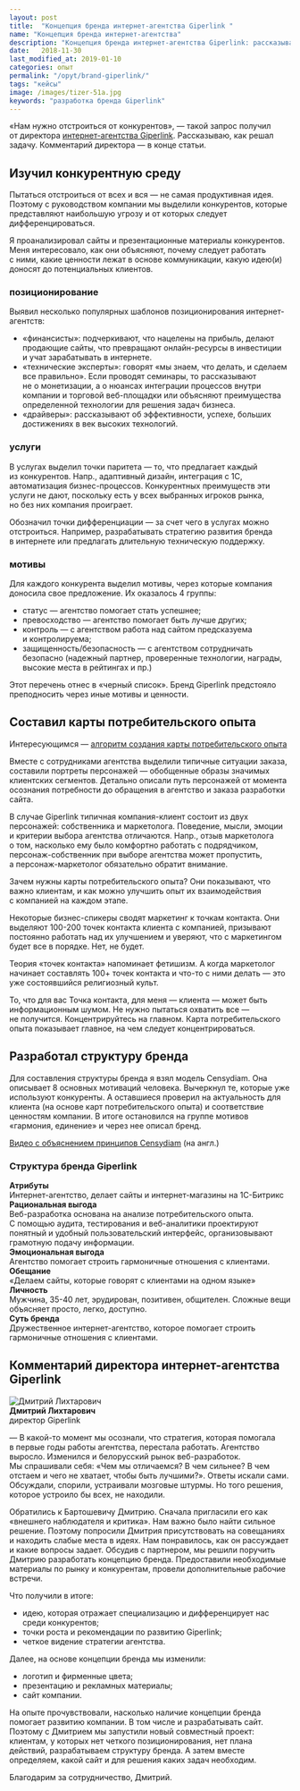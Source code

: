 ```yaml
---
layout: post
title:  "Концепция бренда интернет-агентства Giperlink "
name: "Концепция бренда интернет-агентства"
description: "Концепция бренда интернет-агентства Giperlink: рассказываю об&nbsp;этапах разработки и&nbsp;результатах."
date:   2018-11-30
last_modified_at: 2019-01-10
categories: опыт
permalink: "/opyt/brand-giperlink/"
tags: "кейсы"
image: /images/tizer-51a.jpg
keywords: "разработка бренда Giperlink"
---
```


<p>«Нам нужно отстроиться от&nbsp;конкурентов»,&nbsp;— такой запрос получил от&nbsp;директора <a href="https://giperlink.by/" target="_blank" rel="noopener">интернет-агентства Giperlink</a>. Рассказываю, как решал задачу. Комментарий директора&nbsp;— в&nbsp;конце статьи.</p>
<h2>Изучил конкурентную среду </h2>
<p>Пытаться отстроиться от&nbsp;всех и&nbsp;вся&nbsp;— не&nbsp;самая продуктивная идея. Поэтому с&nbsp;руководством компании мы&nbsp;выделили конкурентов, которые представляют наибольшую угрозу и&nbsp;от&nbsp;которых следует дифференцироваться. </p>

<p>Я&nbsp;проанализировал сайты и&nbsp;презентационные материалы конкурентов. Меня интересовало, как они объясняют, почему следует работать с&nbsp;ними, какие ценности лежат в&nbsp;основе коммуникации, какую идею(и) доносят до&nbsp;потенциальных клиентов. </p>

<h3>позиционирование</h3>
Выявил несколько популярных шаблонов позиционирования интернет-агентств:
<ul>
	<li>
		«финансисты»: подчеркивают, что нацелены на&nbsp;прибыль, делают продающие сайты, что превращают онлайн-ресурсы в&nbsp;инвестиции и&nbsp;учат зарабатывать в&nbsp;интернете.
 	</li>
	<li>
		«технические эксперты»: говорят «мы&nbsp;знаем, что делать, и&nbsp;сделаем все правильно». Если проводят семинары, то&nbsp;рассказывают не&nbsp;о&nbsp;монетизации, а&nbsp;о&nbsp;нюансах интеграции процессов внутри компании и&nbsp;торговой веб-площадки или объясняют преимущества определенной технологии для решения задач бизнеса.
 	</li>
	<li>
		«драйверы»: рассказывают об&nbsp;эффективности, успехе, больших достижениях в&nbsp;век высоких технологий.
 	</li>
 </ul>


<h3>услуги</h3>
В&nbsp;услугах выделил точки паритета&nbsp;— то, что предлагает каждый из&nbsp;конкурентов. Напр., адаптивный дизайн, интеграция с&nbsp;1С, автоматизация бизнес-процессов. Конкурентных преимуществ эти услуги не&nbsp;дают, поскольку есть у&nbsp;всех выбранных игроков рынка, но&nbsp;без них компания проиграет.

<p>Обозначил точки дифференциации&nbsp;— за&nbsp;счет чего в&nbsp;услугах можно отстроиться. Например, разрабатывать стратегию развития бренда в&nbsp;интернете или предлагать длительную техническую поддержку. </p>

<h3>мотивы </h3>
Для каждого конкурента выделил мотивы, через которые компания доносила свое предложение. Их&nbsp;оказалось 4&nbsp;группы:
<ul>
	<li>
		статус&nbsp;— агентство помогает стать успешнее;
 	</li>
	<li>
		превосходство&nbsp;— агентство помогает быть лучше других;
 	</li>
	<li>
	контроль&nbsp;— с&nbsp;агентством работа над сайтом предсказуема и&nbsp;контролируема;
 	</li>
	<li>
		защищенность/безопасность&nbsp;— с&nbsp;агентством сотрудничать безопасно (надежный партнер, проверенные технологии, награды, высокие места в&nbsp;рейтингах и&nbsp;пр.)
 	</li>
 </ul>

<p>Этот перечень отнес в&nbsp;«черный список». Бренд Giperlink предстояло преподносить через иные мотивы и&nbsp;ценности. </p>

<h2>Составил карты потребительского опыта</h2>
<div class="with-side">
<div class="side">
Интересующимся&nbsp;— <a href="/instrukcii/customer-journey-map/" target="_blank">алгоритм создания карты потребительского опыта</a>
</div>
<p>Вместе с&nbsp;сотрудниками агентства выделили типичные ситуации заказа, составили портреты персонажей&nbsp;— обобщенные образы значимых клиентских сегментов. Детально описали путь персонажей от&nbsp;момента осознания потребности до&nbsp;обращения в&nbsp;агентство и&nbsp;заказа разработки сайта. </p>
</div>

<p>В&nbsp;случае Giperlink типичная компания-клиент состоит из&nbsp;двух персонажей: собственника и&nbsp;маркетолога. Поведение, мысли, эмоции и&nbsp;критерии выбора агентства отличаются. Напр., отзыв маркетолога о&nbsp;том, насколько ему было комфортно работать с&nbsp;подрядчиком, персонаж-собственник при выборе агентства может пропустить, а&nbsp;персонаж-маркетолог обязательно обратит внимание. </p>

<p>Зачем нужны карты потребительского опыта? Они показывают, что важно клиентам, и&nbsp;как можно улучшить опыт их&nbsp;взаимодействия с&nbsp;компанией на&nbsp;каждом этапе. </p>

<div class="with-side">
<p>Некоторые бизнес-спикеры сводят маркетинг к&nbsp;точкам контакта. Они выделяют <nobr>100-200</nobr> точек контакта клиента с&nbsp;компанией, призывают постоянно работать над их&nbsp;улучшением и&nbsp;уверяют, что с&nbsp;маркетингом будет все в&nbsp;порядке. Нет, не&nbsp;будет. </p>
<div class="side">
	<p>Теория «точек контакта» напоминает фетишизм. А&nbsp;когда маркетолог начинает составлять 100+ точек контакта и&nbsp;что-то с&nbsp;ними делать&nbsp;— это уже состоявшийся религиозный культ. </p>
</div></div>

<p>То, что для вас Точка контакта, для меня&nbsp;— клиента&nbsp;— может быть информационным шумом. Не&nbsp;нужно пытаться охватить все&nbsp;— не&nbsp;получится. Концентрируйтесь на&nbsp;главном. Карта потребительского опыта показывает главное, на&nbsp;чем следует концентрироваться. </p>

<h2>Разработал структуру бренда </h2>
<div class="with-side">
<p>Для составления структуры бренда я&nbsp;взял модель Censydiam. Она описывает 8&nbsp;основных мотиваций человека. Вычеркнул&nbsp;те, которые уже используют конкуренты. А&nbsp;оставшиеся проверил на&nbsp;актуальность для клиента (на&nbsp;основе карт потребительского опыта) и&nbsp;соответствие ценностям компании. В&nbsp;итоге остановился на&nbsp;группе мотивов «гармония, единение» и&nbsp;через нее описал бренд. </p>

<div class="side">
<a href="https://www.youtube.com/watch?v=cU4-m7swVbM" target="_blank" rel="noopener">Видео с&nbsp;объяснением принципов Censydiam</a> (на&nbsp;англ.)
</div></div>

<h3>Структура бренда Giperlink</h3>
<div class="flex-in">
	<div class="flex-1">
	<strong>Атрибуты</strong>
	</div>
	<div class="flex-2">
	Интернет-агентство, делает сайты и&nbsp;интернет-магазины на&nbsp;1С-Битрикс
	</div>
</div>
<div class="flex-in">
	<div class="flex-1">
	<strong>Рациональная выгода</strong>
	</div>
	<div class="flex-2">
	Веб-разработка основана на&nbsp;анализе потребительского опыта. С&nbsp;помощью аудита, тестирования и&nbsp;веб-аналитики проектируют понятный и&nbsp;удобный пользовательский интерфейс, организовывают грамотную подачу информации.
	</div>
</div>
<div class="flex-in">
	<div class="flex-1">
	<strong>Эмоциональная выгода</strong>
	</div>
	<div class="flex-2">
	Агентство помогает строить гармоничные отношения с&nbsp;клиентами.
	</div>
</div>

<div class="flex-in">
	<div class="flex-1">
	<strong>Обещание</strong>
	</div>
	<div class="flex-2">
	«Делаем сайты, которые говорят с&nbsp;клиентами на&nbsp;одном языке»
	</div>
</div>

<div class="flex-in">
	<div class="flex-1">
	<strong>Личность</strong>
	</div>
	<div class="flex-2">
	Мужчина, <span class="noperenos">35-40 лет,</span> эрудирован, позитивен, общителен. Сложные вещи объясняет просто, легко, доступно.
	</div>
</div>

<div class="flex-in">
	<div class="flex-1">
	<strong>Суть бренда</strong>
	</div>
	<div class="flex-2">
	Дружественное интернет-агентство, которое помогает строить гармоничные отношения с&nbsp;клиентами.
	</div>
</div>



<h2>Комментарий директора интернет-агентства Giperlink</h2>
<div class="with-side">
<div class="side">
<img src="https://res.cloudinary.com/bartoshevich/image/upload/w_150/q_auto,f_auto/e_sharpen/v1542647909/dlihtarovich.jpg" alt="Дмитрий Лихтарович" ><br>
<b>Дмитрий Лихтарович</b><br/>
директор Giperlink
</div>
<p>— В&nbsp;какой-то момент мы&nbsp;осознали, что стратегия, которая помогала в&nbsp;первые годы работы агентства, перестала работать. Агентство выросло. Изменился и&nbsp;белорусский рынок веб-разработок. Мы&nbsp;спрашивали себя: «Чем мы&nbsp;отличаемся? В&nbsp;чем сильнее? В&nbsp;чем отстаем и&nbsp;чего не&nbsp;хватает, чтобы быть лучшими?». Ответы искали сами. Обсуждали, спорили, устраивали мозговые штурмы. Но&nbsp;того решения, которое устроило&nbsp;бы всех, не&nbsp;находили.</p>
<p> Обратились к&nbsp;Бартошевичу Дмитрию. Сначала пригласили его как «внешнего наблюдателя и&nbsp;критика». Нам важно было найти сильное решение. Поэтому попросили Дмитрия присутствовать на&nbsp;совещаниях и&nbsp;находить слабые места в&nbsp;идеях. Нам понравилось, как он&nbsp;рассуждает и&nbsp;какие вопросы задает. Обсудив с&nbsp;партнером, мы&nbsp;решили поручить Дмитрию разработать концепцию бренда. Предоставили необходимые материалы по&nbsp;рынку и&nbsp;конкурентам, провели дополнительные рабочие встречи. </p>
<p>Что получили в&nbsp;итоге:</p>
<ul>
	<li>
		идею, которая отражает специализацию и&nbsp;дифференцирует нас среди конкурентов;
 	</li>
	<li>
		точки роста и&nbsp;рекомендации по&nbsp;развитию Giperlink;
 	</li>
	<li>
		четкое видение стратегии агентства.
 	</li>
 </ul>
 Далее, на&nbsp;основе концепции бренда мы&nbsp;изменили:
<ul>
	<li>
		логотип и&nbsp;фирменные цвета;
 	</li>
	<li>
		презентацию и&nbsp;рекламных материалы;
 	</li>
	<li>
		сайт компании.
 	</li>
 </ul>
<p>На&nbsp;опыте прочувствовали, насколько наличие концепции бренда помогает развитию компании. В&nbsp;том числе и&nbsp;разрабатывать сайт. Поэтому с&nbsp;Дмитрием мы&nbsp;запустили новый совместный проект: клиентам, у&nbsp;которых нет четкого позиционирования, нет плана действий, разрабатываем структуру бренда. А&nbsp;затем вместе определяем, какой сайт и&nbsp;для решения каких задач необходим. </p>

<p>Благодарим за&nbsp;сотрудничество, Дмитрий.</p>
</div>

